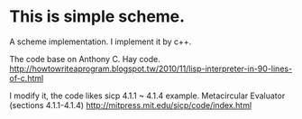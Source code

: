 This is simple scheme.
===========
A scheme implementation.
I implement it by c++.

The code base on Anthony C. Hay code.
http://howtowriteaprogram.blogspot.tw/2010/11/lisp-interpreter-in-90-lines-of-c.html

I modify it, the code likes sicp 4.1.1 ~ 4.1.4 example.
Metacircular Evaluator (sections 4.1.1-4.1.4)
http://mitpress.mit.edu/sicp/code/index.html


